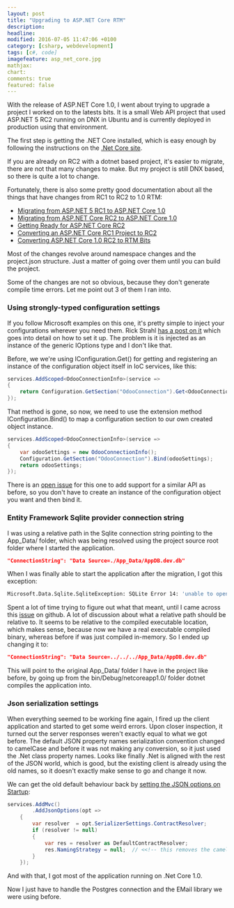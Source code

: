 ```yaml
---
layout: post
title: "Upgrading to ASP.NET Core RTM"
description:
headline: 
modified: 2016-07-05 11:47:06 +0100
category: [csharp, webdevelopment]
tags: [c#, code]
imagefeature: asp_net_core.jpg
mathjax: 
chart: 
comments: true
featured: false
---
```


With the release of ASP.NET Core 1.0, I went about trying to upgrade a project I worked on to the latests bits.
It is a small Web API project that used ASP.NET 5 RC2 running on DNX in Ubuntu and is currently deployed in production using that environment.

The first step is getting the .NET Core installed, which is easy enough by following the instructions on the [.Net Core site](https://www.microsoft.com/net/core#ubuntu).

If you are already on RC2 with a dotnet based project, it's easier to migrate, there are not that many changes to make. 
But my project is still DNX based, so there is quite a lot to change.

Fortunately, there is also some pretty good documentation about all the things that have changes from RC1 to RC2 to 1.0 RTM:

- [Migrating from ASP.NET 5 RC1 to ASP.NET Core 1.0](https://docs.asp.net/en/latest/migration/rc1-to-rtm.html)
- [Migrating from ASP.NET Core RC2 to ASP.NET Core 1.0](https://docs.asp.net/en/latest/migration/rc2-to-rtm.html)
- [Getting Ready for ASP.NET Core RC2](https://wildermuth.com/2016/05/13/Getting-Ready-for-ASP-NET-Core-RC2)
- [Converting an ASP.NET Core RC1 Project to RC2](https://wildermuth.com/2016/05/17/Converting-an-ASP-NET-Core-RC1-Project-to-RC2)
- [Converting ASP.NET Core 1.0 RC2 to RTM Bits](https://wildermuth.com/2016/06/27/Converting-ASP-NET-Core-1-0-RC2-to-RTM-Bits)

Most of the changes revolve around namespace changes and the project.json structure. Just a matter of going over them until you can build the project.

Some of the changes are not so obvious, because they don't generate compile time errors. Let me point out 3 of them I ran into.

### Using strongly-typed configuration settings

If you follow Microsoft examples on this one, it's pretty simple to inject your configurations wherever you need them.
Rick Strahl [has a post on it](https://weblog.west-wind.com/posts/2016/May/23/Strongly-Typed-Configuration-Settings-in-ASPNET-Core#PluggableConfiguration) which goes into detail on how to set it up. 
The problem is it is injected as an instance of the generic IOptions<T> type and I don't like that.

Before, we we're using IConfiguration.Get() for getting and registering an instance of the configuration object itself in IoC services, like this:

```csharp
services.AddScoped<OdooConnectionInfo>(service =>
{
    return Configuration.GetSection("OdooConnection").Get<OdooConnectionInfo>();
});
```
That method is gone, so now, we need to use the extension method IConfiguration.Bind() to map a configuration section to our own created object instance.

```csharp
services.AddScoped<OdooConnectionInfo>(service =>
{
    var odooSettings = new OdooConnectionInfo();
    Configuration.GetSection("OdooConnection").Bind(odooSettings);
    return odooSettings;
});
```

There is an [open issue](https://github.com/aspnet/Configuration/issues/467) for this one to add support for a similar API as before, so you don't have to create an instance of the configuration object you want and then bind it.


### Entity Framework Sqlite provider connection string
I was using a relative path in the Sqlite connection string pointing to the App_Data/ folder, which was being resolved using the project source root folder where I started the application.

```json
"ConnectionString": "Data Source=./App_Data/AppDB.dev.db"
```

When I was finally able to start the application after the migration, I got this exception:

```sh
Microsoft.Data.Sqlite.SqliteException: SQLite Error 14: 'unable to open database file'.
```

Spent a lot of time trying to figure out what that meant, until I came across this [issue](https://github.com/aspnet/Microsoft.Data.Sqlite/issues/55) on github.
A lot of discussion about what a relative path should be relative to. It seems to be relative to the compiled executable location, which makes sense, because now we have a real executable compiled binary, whereas before if was just compiled in-memory.
So I ended up changing it to:

```json
"ConnectionString": "Data Source=../../../App_Data/AppDB.dev.db"
```

This will point to the original App_Data/ folder I have in the project like before, by going up from the bin/Debug/netcoreapp1.0/ folder dotnet compiles the application into.

### Json serialization settings

When everything seemed to be working fine again, I fired up the client application and started to get some weird errors. Upon closer inspection, it turned out the server responses weren't exactly equal to what we got before.
The default JSON property names serialization convention changed to camelCase and before it was not making any conversion, so it just used the .Net class property names.
Looks like finally .Net is aligned with the rest of the JSON world, which is good, but the existing client is already using the old names, so it doesn't exactly make sense to go and change it now.

We can get the old default behaviour back by [setting the JSON options on Startup](https://weblog.west-wind.com/posts/2016/Jun/27/Upgrading-to-ASPNET-Core-RTM-from-RC2#TurningoffCamelCasing):

```csharp
services.AddMvc()
        .AddJsonOptions(opt =>
    {
        var resolver  = opt.SerializerSettings.ContractResolver;
        if (resolver != null)
        {
            var res = resolver as DefaultContractResolver;
            res.NamingStrategy = null;  // <<!-- this removes the camelcasing
        }
    });
```

And with that, I got most of the application running on .Net Core 1.0.

Now I just have to handle the Postgres connection and the EMail library we were using before.